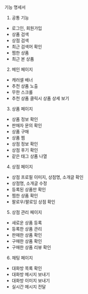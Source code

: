 기능 명세서

1. 공통 기능
- 로그인, 회원가입
- 상품 검색
- 상점 검색
- 최근 검색어 확인
- 찜한 상품
- 최근 본 상품

2. 메인 페이지
- 캐러셀 배너
- 추천 상품 노출
- 무한 스크롤
- 추천 상품 클릭시 상품 상세 보기

3. 상품 페이지
- 상품 정보 확인
- 판매자 문의 확인
- 상품 구매
- 상품 찜
- 상점 정보 확인
- 상점 후기 확인
- 같은 태그 상품 나열

4. 상점 페이지
- 상점 프로필 이미지, 상점명, 소개글 확인
- 상점명, 소개글 수정
- 등록된 상품만 확인
- 찜한 상품 확인
- 팔로우/팔로잉 상점 확인

5. 상점 관리 페이지
- 새로운 상품 등록
- 등록한 상품 관리
- 판매한 상품 확인
- 구매한 상품 확인
- 구매한 상품 리뷰 확인

6. 채팅 페이지
- 대화방 목록 확인
- 대화방 메시지 보내기
- 대화방 이미지 보내기
- 실시간 메시지 전달